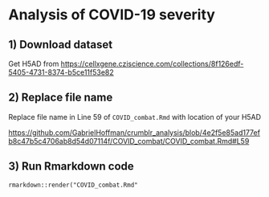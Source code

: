 

# Analysis of COVID-19 severity

## 1) Download dataset 
Get H5AD from https://cellxgene.cziscience.com/collections/8f126edf-5405-4731-8374-b5ce11f53e82

## 2) Replace file name
Replace file name in Line 59 of `COVID_combat.Rmd` with location of your H5AD

https://github.com/GabrielHoffman/crumblr_analysis/blob/4e2f5e85ad177efb8c47b5c4706ab8d54d07114f/COVID_combat/COVID_combat.Rmd#L59

## 3) Run Rmarkdown code
`rmarkdown::render("COVID_combat.Rmd"`